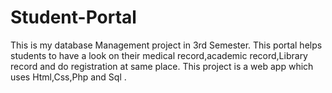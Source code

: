 # Student-Portal
This is my database Management project in 3rd Semester. This portal helps students to have a look on their medical record,academic record,Library record and do registration at same place. This project is a web app which uses Html,Css,Php and Sql .
